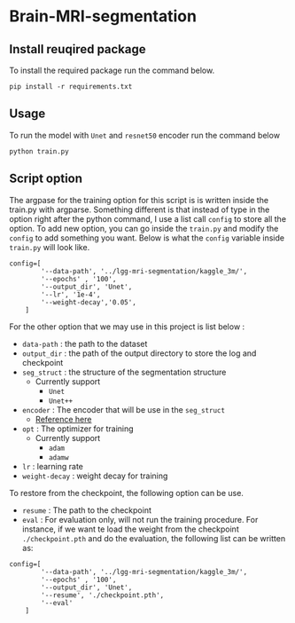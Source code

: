 # Brain-MRI-segmentation

## Install reuqired package
To install the required package run the command below.
```
pip install -r requirements.txt
```


## Usage
To run the model with `Unet` and `resnet50` encoder run the command below
```
python train.py
``` 

## Script option
The argpase for the training option for this script is is written inside the train.py with argparse. Something different is that instead of type in the option right after the python command, I use a list call `config` to store all the option. To add new option, you can go inside the `train.py` and modify the `config` to add something you want. Below is what the `config` variable inside `train.py` will look like.
```
config=[
        '--data-path', '../lgg-mri-segmentation/kaggle_3m/',
        '--epochs' , '100',
        '--output_dir', 'Unet',
        '--lr', '1e-4',
        '--weight-decay','0.05',
    ]
```

For the other option that we may use in this project is list below :
+ `data-path` : the path to the dataset
+ `output_dir` : the path of the output directory to store the log and checkpoint
+ `seg_struct` : the structure of the segmentation structure
    + Currently support
        + `Unet`
        + `Unet++`
+ `encoder` : The encoder that will be use in the `seg_struct`
    + [Reference here](https://smp.readthedocs.io/en/latest/encoders.html)
+ `opt` : The optimizer for training
    + Currently support
        + `adam`
        + `adamw`
+ `lr` : learning rate
+ `weight-decay` : weight decay for training

To restore from the checkpoint, the following option can be use.
+ `resume` : The path to the checkpoint
+ `eval` : For evaluation only, will not run the training procedure.
For instance, if we want te load the weight from the checkpoint `./checkpoint.pth` and do the evaluation, the following list can be written as:
```
config=[
        '--data-path', '../lgg-mri-segmentation/kaggle_3m/',
        '--epochs' , '100',
        '--output_dir', 'Unet',
        '--resume', './checkpoint.pth',
        '--eval'
    ]
```